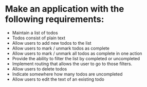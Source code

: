 # Make an application with the following requirements:

- Maintain a list of todos
- Todos consist of plain text
- Allow users to add new todos to the list
- Allow users to mark / unmark todos as complete
- Allow users to mark / unmark all todos as complete in one action
- Provide the ability to filter the list by completed or uncompleted
- Implement routing that allows the user to go to those filters.
- Allow users to delete todos
- Indicate somewhere how many todos are uncompleted
- Allow users to edit the text of an existing todo
